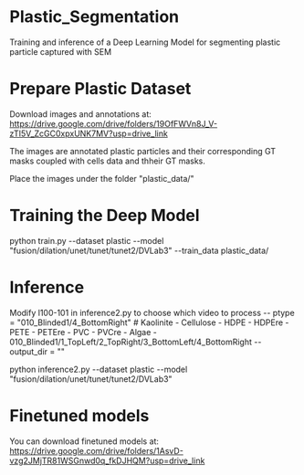 # Plastic_Segmentation
Training and inference of a Deep Learning Model for segmenting plastic particle captured with SEM

# Prepare Plastic Dataset
Download images and annotations at: https://drive.google.com/drive/folders/19OfFWVn8J_V-zTI5V_ZcGC0xpxUNK7MV?usp=drive_link

The images are annotated plastic particles and their corresponding GT masks coupled with cells data and thheir GT masks.

Place the images under the folder "plastic_data/"

# Training the Deep Model
python train.py --dataset plastic --model "fusion/dilation/unet/tunet/tunet2/DVLab3" --train_data plastic_data/

# Inference
Modify l100-101 in inference2.py to choose which video to process
-- ptype = "010_Blinded1/4_BottomRight" #  Kaolinite - Cellulose - HDPE - HDPEre - PETE - PETEre - PVC - PVCre - Algae - 010_Blinded1/1_TopLeft/2_TopRight/3_BottomLeft/4_BottomRight
-- output_dir = ""

python inference2.py --dataset plastic --model "fusion/dilation/unet/tunet/tunet2/DVLab3"

# Finetuned models
You can download finetuned models at: https://drive.google.com/drive/folders/1AsvD-vzg2JMjTR81WSGnwd0q_fkDJHQM?usp=drive_link

